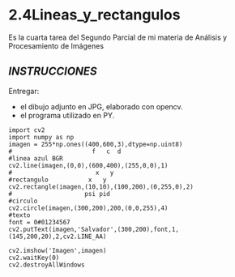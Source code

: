 # 2.4Lineas_y_rectangulos
Es la cuarta tarea del Segundo Parcial de mi materia de Análisis y Procesamiento de Imágenes

## *INSTRUCCIONES*
Entregar: 
- el dibujo adjunto en JPG, elaborado con opencv. 
- el programa utilizado en PY.


```
import cv2
import numpy as np
imagen = 255*np.ones((400,600,3),dtype=np.uint8)
#                      f   c  d
#linea azul BGR
cv2.line(imagen,(0,0),(600,400),(255,0,0),1)
#                       x   y    
#rectangulo           x   y
cv2.rectangle(imagen,(10,10),(100,200),(0,255,0),2)
#                    psi pid
#circulo
cv2.circle(imagen,(300,200),200,(0,0,255),4)
#texto
font = 0#01234567
cv2.putText(imagen,'Salvador',(300,200),font,1,(145,200,20),2,cv2.LINE_AA)

cv2.imshow('Imagen',imagen)
cv2.waitKey(0)
cv2.destroyAllWindows
```
